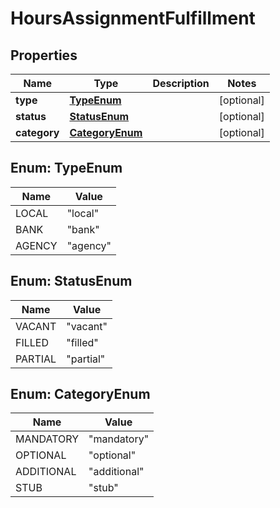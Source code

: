 

# HoursAssignmentFulfillment

## Properties

Name | Type | Description | Notes
------------ | ------------- | ------------- | -------------
**type** | [**TypeEnum**](#TypeEnum) |  |  [optional]
**status** | [**StatusEnum**](#StatusEnum) |  |  [optional]
**category** | [**CategoryEnum**](#CategoryEnum) |  |  [optional]



## Enum: TypeEnum

Name | Value
---- | -----
LOCAL | &quot;local&quot;
BANK | &quot;bank&quot;
AGENCY | &quot;agency&quot;



## Enum: StatusEnum

Name | Value
---- | -----
VACANT | &quot;vacant&quot;
FILLED | &quot;filled&quot;
PARTIAL | &quot;partial&quot;



## Enum: CategoryEnum

Name | Value
---- | -----
MANDATORY | &quot;mandatory&quot;
OPTIONAL | &quot;optional&quot;
ADDITIONAL | &quot;additional&quot;
STUB | &quot;stub&quot;



